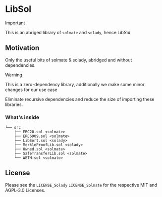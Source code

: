 # LibSol 

> [!IMPORTANT]     
> This is an abriged library of `solmate` and `solady`, hence Lib*Sol*
>  


## Motivation

Only the useful bits of solmate & solady, abridged and without dependencies.

> [!WARNING]      
> This is a zero-dependency library, additionally we make some minor changes for our use case

Eliminate recursive dependencies and reduce the size of importing these libraries.

### What's inside

``` 
└── src
    ├── ERC20.sol <solmate>
    ├── ERC6909.sol <solmate>
    ├── LibSort.sol <solady>
    ├── MerkleProofLib.sol <solady>
    ├── Owned.sol <solmate>
    ├── SafeTransferLib.sol <solmate>
    └── WETH.sol <solmate>
```


## License

Please see the `LICENSE_Solady` `LICENSE_Solmate` for the respective MIT and AGPL-3.0 Licenses.

